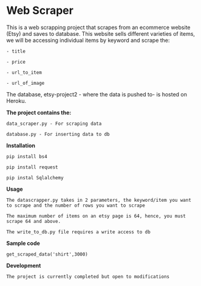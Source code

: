 # Web Scraper

This is a web scrapping project that scrapes from an ecommerce website (Etsy) and saves to database. This website sells different varieties of items, we will be accessing individual items by keyword and scrape the:

    - title

    - price

    - url_to_item
    
    - url_of_image

The database, etsy-project2 - where the data is pushed to- is hosted on Heroku.

****The project contains the:****

    data_scraper.py - For scraping data

    database.py - For inserting data to db

****Installation****

    pip install bs4

    pip install request

    pip instal Sqlalchemy

****Usage****

    The datascrapper.py takes in 2 parameters, the keyword/item you want to scrape and the number of rows you want to scrape

    The maximum number of items on an etsy page is 64, hence, you must scrape 64 and above.

    The write_to_db.py file requires a write access to db

****Sample code****

    get_scraped_data('shirt',3000)

****Development****

    The project is currently completed but open to modifications
